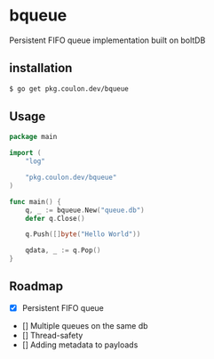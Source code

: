 # bqueue
Persistent FIFO queue implementation built on boltDB

## installation

```sh
$ go get pkg.coulon.dev/bqueue
```

## Usage

```go
package main

import (
	"log"

	"pkg.coulon.dev/bqueue"
)

func main() {
	q, _ := bqueue.New("queue.db")
	defer q.Close()

	q.Push([]byte("Hello World"))

	qdata, _ := q.Pop()
}
```

## Roadmap

* [x] Persistent FIFO queue
* [] Multiple queues on the same db
* [] Thread-safety
* [] Adding metadata to payloads
